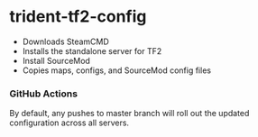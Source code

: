 # trident-tf2-config

- Downloads SteamCMD
- Installs the standalone server for TF2
- Install SourceMod
- Copies maps, configs, and SourceMod config files

### GitHub Actions

By default, any pushes to master branch will roll out the updated configuration across all servers.
